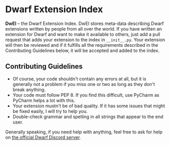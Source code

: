 # Dwarf Extension Index

**DwEI** – the Dwarf Extension Index.
DwEI stores meta-data describing Dwarf extensions written by people from all over the world. If you have written an extension for Dwarf and want to make it available to others, just add a pull request that adds your extension to the index in `__init__.py`. Your extension will then be reviewed and if it fulfills all the requirements described in the Contributing Guidelines below, it will be accepted and added to the index.

## Contributing Guidelines

- Of course, your code shouldn't contain any errors at all, but it is generally not a problem if you miss one or two as long as they don't break anything.
- Your code must follow PEP 8. If you find this difficult, use PyCharm as PyCharm helps a lot with this.
- Your extension mustn't be of bad quality. If it has some issues that might be fixed easily, I will try to help you.
- Double-check grammar and spelling in all strings that appear to the end user.

Generally speaking, if you need help with anything, feel free to ask for help on [the official Dwarf Discord server](https://discord.me/AileenLumina).
